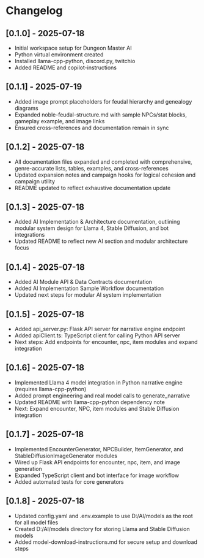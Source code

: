# Changelog

## [0.1.0] - 2025-07-18

- Initial workspace setup for Dungeon Master AI
- Python virtual environment created
- Installed llama-cpp-python, discord.py, twitchio
- Added README and copilot-instructions

## [0.1.1] - 2025-07-19

- Added image prompt placeholders for feudal hierarchy and genealogy diagrams
- Expanded noble-feudal-structure.md with sample NPCs/stat blocks, gameplay example, and image links
- Ensured cross-references and documentation remain in sync

## [0.1.2] - 2025-07-18

- All documentation files expanded and completed with comprehensive, genre-accurate lists, tables, examples, and cross-references
- Updated expansion notes and campaign hooks for logical cohesion and campaign utility
- README updated to reflect exhaustive documentation update

## [0.1.3] - 2025-07-18

- Added AI Implementation & Architecture documentation, outlining modular system design for Llama 4, Stable Diffusion, and bot integrations
- Updated README to reflect new AI section and modular architecture focus

## [0.1.4] - 2025-07-18

- Added AI Module API & Data Contracts documentation
- Added AI Implementation Sample Workflow documentation
- Updated next steps for modular AI system implementation

## [0.1.5] - 2025-07-18

- Added api_server.py: Flask API server for narrative engine endpoint
- Added apiClient.ts: TypeScript client for calling Python API server
- Next steps: Add endpoints for encounter, npc, item modules and expand integration

## [0.1.6] - 2025-07-18

- Implemented Llama 4 model integration in Python narrative engine (requires llama-cpp-python)
- Added prompt engineering and real model calls to generate_narrative
- Updated README with llama-cpp-python dependency note
- Next: Expand encounter, NPC, item modules and Stable Diffusion integration

## [0.1.7] - 2025-07-18

- Implemented EncounterGenerator, NPCBuilder, ItemGenerator, and StableDiffusionImageGenerator modules
- Wired up Flask API endpoints for encounter, npc, item, and image generation
- Expanded TypeScript client and bot interface for image workflow
- Added automated tests for core generators

## [0.1.8] - 2025-07-18

- Updated config.yaml and .env.example to use D:/AI/models as the root for all model files
- Created D:/AI/models directory for storing Llama and Stable Diffusion models
- Added model-download-instructions.md for secure setup and download steps
